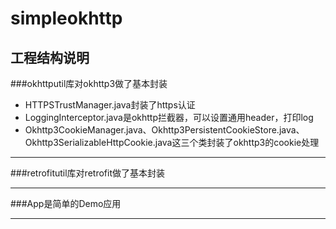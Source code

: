 # simpleokhttp
## 工程结构说明
###okhttputil库对okhttp3做了基本封装
* HTTPSTrustManager.java封装了https认证<br>
* LoggingInterceptor.java是okhttp拦截器，可以设置通用header，打印log<br>
* Okhttp3CookieManager.java、Okhttp3PersistentCookieStore.java、Okhttp3SerializableHttpCookie.java这三个类封装了okhttp3的cookie处理<br>

***

###retrofitutil库对retrofit做了基本封装
***


###App是简单的Demo应用
***



